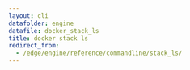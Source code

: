 ```yaml
---
layout: cli
datafolder: engine
datafile: docker_stack_ls
title: docker stack ls
redirect_from:
  - /edge/engine/reference/commandline/stack_ls/
---
```

